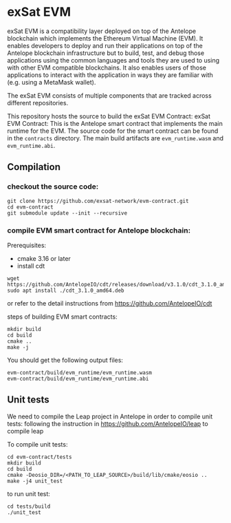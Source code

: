 # exSat EVM

 exSat EVM is a compatibility layer deployed on top of the Antelope blockchain which implements the Ethereum Virtual Machine (EVM). It enables developers to deploy and run their applications on top of the Antelope blockchain infrastructure but to build, test, and debug those applications using the common languages and tools they are used to using with other EVM compatible blockchains. It also enables users of those applications to interact with the application in ways they are familiar with (e.g. using a MetaMask wallet).

The exSat EVM consists of multiple components that are tracked across different repositories.

This repository hosts the source to build the exSat EVM Contract:
exSat EVM Contract: This is the Antelope smart contract that implements the main runtime for the EVM. The source code for the smart contract can be found in the `contracts` directory. The main build artifacts are `evm_runtime.wasm` and `evm_runtime.abi`.



## Compilation

### checkout the source code:
```
git clone https://github.com/exsat-network/evm-contract.git
cd evm-contract
git submodule update --init --recursive
```


### compile EVM smart contract for Antelope blockchain:
Prerequisites:
- cmake 3.16 or later
- install cdt
```
wget https://github.com/AntelopeIO/cdt/releases/download/v3.1.0/cdt_3.1.0_amd64.deb
sudo apt install ./cdt_3.1.0_amd64.deb
```
or refer to the detail instructions from https://github.com/AntelopeIO/cdt

steps of building EVM smart contracts:
```
mkdir build
cd build
cmake ..
make -j
```
You should get the following output files:
```
evm-contract/build/evm_runtime/evm_runtime.wasm
evm-contract/build/evm_runtime/evm_runtime.abi
```

## Unit tests

We need to compile the Leap project in Antelope in order to compile unit tests:
following the instruction in https://github.com/AntelopeIO/leap to compile leap

To compile unit tests:
```
cd evm-contract/tests
mkdir build
cd build
cmake -Deosio_DIR=/<PATH_TO_LEAP_SOURCE>/build/lib/cmake/eosio ..
make -j4 unit_test
```

to run unit test:
```
cd tests/build
./unit_test
```
